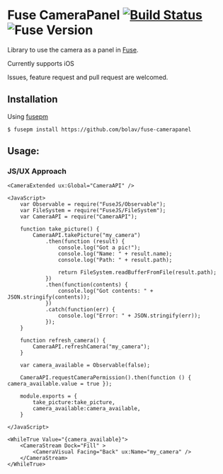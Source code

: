 Fuse CameraPanel [![Build Status](https://travis-ci.org/bolav/fuse-camerapanel.svg?branch=master)](https://travis-ci.org/bolav/fuse-camerapanel) ![Fuse Version](http://fuse-version.herokuapp.com/?repo=https://github.com/bolav/fuse-camerapanel)
================

Library to use the camera as a panel in [Fuse](http://www.fusetools.com/).

Currently supports iOS

Issues, feature request and pull request are welcomed.

## Installation

Using [fusepm](https://github.com/bolav/fusepm)

    $ fusepm install https://github.com/bolav/fuse-camerapanel


## Usage:

### JS/UX Approach

    <CameraExtended ux:Global="CameraAPI" />

    <JavaScript>
        var Observable = require("FuseJS/Observable");
        var FileSystem = require("FuseJS/FileSystem");
        var CameraAPI = require("CameraAPI");

        function take_picture() {
            CameraAPI.takePicture("my_camera")
                .then(function (result) {
                    console.log("Got a pic!");
                    console.log("Name: " + result.name);
                    console.log("Path: " + result.path);

                    return FileSystem.readBufferFromFile(result.path);
                })
                .then(function(contents) {
                    console.log("Got contents: " + JSON.stringify(contents));
                })
                .catch(function(err) {
                    console.log("Error: " + JSON.stringify(err));
                });
        }

        function refresh_camera() {
            CameraAPI.refreshCamera("my_camera");
        }

        var camera_available = Observable(false);

        CameraAPI.requestCameraPermission().then(function () { camera_available.value = true });

        module.exports = {
            take_picture:take_picture,
            camera_available:camera_available,
        }

    </JavaScript>

    <WhileTrue Value="{camera_available}">
        <CameraStream Dock="Fill" >
            <CameraVisual Facing="Back" ux:Name="my_camera" />
        </CameraStream>
    </WhileTrue>
